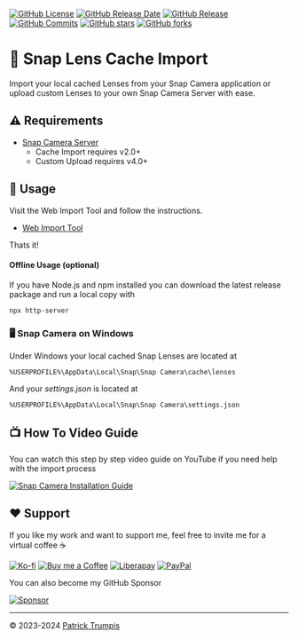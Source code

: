 [![GitHub License](https://img.shields.io/github/license/ptrumpis/snap-lens-cache-import)](https://github.com/ptrumpis/snap-lens-cache-import?tab=GPL-3.0-1-ov-file)
[![GitHub Release Date](https://img.shields.io/github/release-date/ptrumpis/snap-lens-cache-import)](https://github.com/ptrumpis/snap-lens-cache-import/releases/latest)
[![GitHub Release](https://img.shields.io/github/v/release/ptrumpis/snap-lens-cache-import)](https://github.com/ptrumpis/snap-lens-cache-import/releases/latest)
[![GitHub Commits](https://img.shields.io/github/commit-activity/t/ptrumpis/snap-lens-cache-import)](https://github.com/ptrumpis/snap-lens-cache-import/commits)
[![GitHub stars](https://img.shields.io/github/stars/ptrumpis/snap-lens-cache-import?style=flat)](https://github.com/ptrumpis/snap-lens-cache-import/stargazers) 
[![GitHub forks](https://img.shields.io/github/forks/ptrumpis/snap-lens-cache-import?style=flat)](https://github.com/ptrumpis/snap-lens-cache-import/forks)

# 👻 Snap Lens Cache Import
Import your local cached Lenses from your Snap Camera application or upload custom Lenses to your own Snap Camera Server with ease.

## ⚠️ Requirements
- [Snap Camera Server](https://github.com/ptrumpis/snap-camera-server)
  - Cache Import requires v2.0+
  - Custom Upload requires v4.0+

## 🚀 Usage
Visit the Web Import Tool and follow the instructions.
- [Web Import Tool](https://ptrumpis.github.io/snap-lens-cache-import/)

Thats it!

#### Offline Usage (optional)
If you have Node.js and npm installed you can download the latest release package and run a local copy with
```
npx http-server
```

### 🖥️ Snap Camera on Windows
Under Windows your local cached Snap Lenses are located at
```
%USERPROFILE%\AppData\Local\Snap\Snap Camera\cache\lenses
```

And your *settings.json* is located at
```
%USERPROFILE%\AppData\Local\Snap\Snap Camera\settings.json
```

## 📺 How To Video Guide
You can watch this step by step video guide on YouTube if you need help with the import process

[![Snap Camera Installation Guide](https://img.youtube.com/vi/alo49et3QxY/0.jpg)](https://www.youtube.com/watch?v=alo49et3QxY)

## ❤️ Support
If you like my work and want to support me, feel free to invite me for a virtual coffee ☕  

[![Ko-fi](https://img.shields.io/badge/Ko--fi-F16061?style=for-the-badge&logo=ko-fi&logoColor=white)](https://ko-fi.com/ptrumpis)
[![Buy me a Coffee](https://img.shields.io/badge/Buy_Me_A_Coffee-FFDD00?style=for-the-badge&logo=buy-me-a-coffee&logoColor=black)](https://www.buymeacoffee.com/ptrumpis)
[![Liberapay](https://img.shields.io/badge/Liberapay-F6C915?style=for-the-badge&logo=liberapay&logoColor=black)](https://liberapay.com/ptrumpis/)
[![PayPal](https://img.shields.io/badge/PayPal-00457C?style=for-the-badge&logo=paypal&logoColor=white)](https://www.paypal.com/donate/?hosted_button_id=D2T92FVZAE65L)

You can also become my GitHub Sponsor  

[![Sponsor](https://img.shields.io/badge/sponsor-30363D?style=for-the-badge&logo=GitHub-Sponsors&logoColor=#white)](https://github.com/sponsors/ptrumpis)

---

© 2023-2024 [Patrick Trumpis](https://github.com/ptrumpis)
